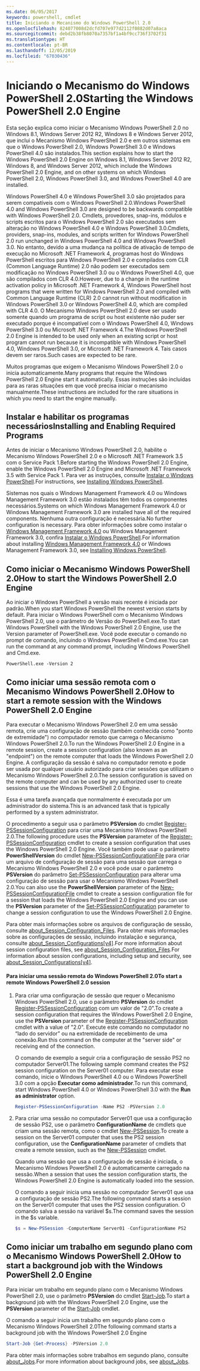 ```yaml
---
ms.date: 06/05/2017
keywords: powershell, cmdlet
title: Iniciando o Mecanismo do Windows PowerShell 2.0
ms.openlocfilehash: 824077008d2dcfd707e977d2112f0882d07a8aca
ms.sourcegitcommit: debd2b38fb8070a7357bf1a4bf9cc736f3702f31
ms.translationtype: HT
ms.contentlocale: pt-BR
ms.lasthandoff: 12/05/2019
ms.locfileid: "67030436"
---
```

# <a name="starting-the-windows-powershell-20-engine"></a><span data-ttu-id="dd366-103">Iniciando o Mecanismo do Windows PowerShell 2.0</span><span class="sxs-lookup"><span data-stu-id="dd366-103">Starting the Windows PowerShell 2.0 Engine</span></span>

<span data-ttu-id="dd366-104">Esta seção explica como iniciar o Mecanismo Windows PowerShell 2.0 no Windows 8.1, Windows Server 2012 R2, Windows 8 e Windows Server 2012, que inclui o Mecanismo Windows PowerShell 2.0 e em outros sistemas em que o Windows PowerShell 2.0, Windows PowerShell 3.0 e Windows PowerShell 4.0 são instalados.</span><span class="sxs-lookup"><span data-stu-id="dd366-104">This section explains how to start the Windows PowerShell 2.0 Engine on Windows 8.1, Windows Server 2012 R2, Windows 8, and Windows Server 2012, which include the Windows PowerShell 2.0 Engine, and on other systems on which Windows PowerShell 2.0, Windows PowerShell 3.0, and Windows PowerShell 4.0 are installed.</span></span>

<span data-ttu-id="dd366-105">Windows PowerShell 4.0 e Windows PowerShell 3.0 são projetados para serem compatíveis com o Windows PowerShell 2.0.</span><span class="sxs-lookup"><span data-stu-id="dd366-105">Windows PowerShell 4.0 and Windows PowerShell 3.0 are designed to be backwards compatible with Windows PowerShell 2.0.</span></span> <span data-ttu-id="dd366-106">Cmdlets, provedores, snap-ins, módulos e scripts escritos para o Windows PowerShell 2.0 são executados sem alteração no Windows PowerShell 4.0 e Windows PowerShell 3.0.</span><span class="sxs-lookup"><span data-stu-id="dd366-106">Cmdlets, providers, snap-ins, modules, and scripts written for Windows PowerShell 2.0 run unchanged in Windows PowerShell 4.0 and Windows PowerShell 3.0.</span></span> <span data-ttu-id="dd366-107">No entanto, devido a uma mudança na política de ativação de tempo de execução no Microsoft .NET Framework 4, programas host do Windows PowerShell escritos para Windows PowerShell 2.0 e compilados com CLR (Common Language Runtime) 2.0 não podem ser executados sem modificação no Windows PowerShell 3.0 ou o Windows PowerShell 4.0, que são compilados com CLR 4.0.</span><span class="sxs-lookup"><span data-stu-id="dd366-107">However, due to a change in the runtime activation policy in Microsoft .NET Framework 4, Windows PowerShell host programs that were written for Windows PowerShell 2.0 and compiled with Common Language Runtime (CLR) 2.0 cannot run without modification in Windows PowerShell 3.0 or Windows PowerShell 4.0, which are compiled with CLR 4.0.</span></span> <span data-ttu-id="dd366-108">O Mecanismo Windows PowerShell 2.0 deve ser usado somente quando um programa de script ou host existente não puder ser executado porque é incompatível com o Windows PowerShell 4.0, Windows PowerShell 3.0 ou Microsoft .NET Framework 4.</span><span class="sxs-lookup"><span data-stu-id="dd366-108">The Windows PowerShell 2.0 Engine is intended to be used only when an existing script or host program cannot run because it is incompatible with Windows PowerShell 4.0, Windows PowerShell 3.0, or Microsoft .NET Framework 4.</span></span> <span data-ttu-id="dd366-109">Tais casos devem ser raros.</span><span class="sxs-lookup"><span data-stu-id="dd366-109">Such cases are expected to be rare.</span></span>

<span data-ttu-id="dd366-110">Muitos programas que exigem o Mecanismo Windows PowerShell 2.0 o inicia automaticamente.</span><span class="sxs-lookup"><span data-stu-id="dd366-110">Many programs that require the Windows PowerShell 2.0 Engine start it automatically.</span></span> <span data-ttu-id="dd366-111">Essas instruções são incluídas para as raras situações em que você precisa iniciar o mecanismo manualmente.</span><span class="sxs-lookup"><span data-stu-id="dd366-111">These instructions are included for the rare situations in which you need to start the engine manually.</span></span>

## <a name="installing-and-enabling-required-programs"></a><span data-ttu-id="dd366-112">Instalar e habilitar os programas necessários</span><span class="sxs-lookup"><span data-stu-id="dd366-112">Installing and Enabling Required Programs</span></span>

<span data-ttu-id="dd366-113">Antes de iniciar o Mecanismo Windows PowerShell 2.0, habilite o Mecanismo Windows PowerShell 2.0 e o Microsoft .NET Framework 3.5 com o Service Pack 1.</span><span class="sxs-lookup"><span data-stu-id="dd366-113">Before starting the Windows PowerShell 2.0 Engine, enable the Windows PowerShell 2.0 Engine and Microsoft .NET Framework 3.5 with Service Pack 1.</span></span> <span data-ttu-id="dd366-114">Para ver as instruções, consulte [Instalar o Windows PowerShell](../install/Installing-Windows-PowerShell.md).</span><span class="sxs-lookup"><span data-stu-id="dd366-114">For instructions, see [Installing Windows PowerShell](../install/Installing-Windows-PowerShell.md).</span></span>

<span data-ttu-id="dd366-115">Sistemas nos quais o Windows Management Framework 4.0 ou Windows Management Framework 3.0 estão instalados têm todos os componentes necessários.</span><span class="sxs-lookup"><span data-stu-id="dd366-115">Systems on which Windows Management Framework 4.0 or Windows Management Framework 3.0 are installed have all of the required components.</span></span> <span data-ttu-id="dd366-116">Nenhuma outra configuração é necessária.</span><span class="sxs-lookup"><span data-stu-id="dd366-116">No further configuration is necessary.</span></span> <span data-ttu-id="dd366-117">Para obter informações sobre como instalar o [Windows Management Framework 4.0](https://go.microsoft.com/fwlink/?LinkID=293881) ou Windows Management Framework 3.0, confira [Instalar o Windows PowerShell](../install/Installing-Windows-PowerShell.md).</span><span class="sxs-lookup"><span data-stu-id="dd366-117">For information about installing [Windows Management Framework 4.0](https://go.microsoft.com/fwlink/?LinkID=293881) or Windows Management Framework 3.0, see [Installing Windows PowerShell](../install/Installing-Windows-PowerShell.md).</span></span>

## <a name="how-to-start-the-windows-powershell-20-engine"></a><span data-ttu-id="dd366-118">Como iniciar o Mecanismo Windows PowerShell 2.0</span><span class="sxs-lookup"><span data-stu-id="dd366-118">How to start the Windows PowerShell 2.0 Engine</span></span>

<span data-ttu-id="dd366-119">Ao iniciar o Windows PowerShell a versão mais recente é iniciada por padrão.</span><span class="sxs-lookup"><span data-stu-id="dd366-119">When you start Windows PowerShell the newest version starts by default.</span></span> <span data-ttu-id="dd366-120">Para iniciar o Windows PowerShell com o Mecanismo Windows PowerShell 2.0, use o parâmetro de Versão do PowerShell.exe.</span><span class="sxs-lookup"><span data-stu-id="dd366-120">To start Windows PowerShell with the Windows PowerShell 2.0 Engine, use the Version parameter of PowerShell.exe.</span></span> <span data-ttu-id="dd366-121">Você pode executar o comando no prompt de comando, incluindo o Windows PowerShell e Cmd.exe.</span><span class="sxs-lookup"><span data-stu-id="dd366-121">You can run the command at any command prompt, including Windows PowerShell and Cmd.exe.</span></span>

```
PowerShell.exe -Version 2
```

## <a name="how-to-start-a-remote-session-with-the-windows-powershell-20-engine"></a><span data-ttu-id="dd366-122">Como iniciar uma sessão remota com o Mecanismo Windows PowerShell 2.0</span><span class="sxs-lookup"><span data-stu-id="dd366-122">How to start a remote session with the Windows PowerShell 2.0 Engine</span></span>

<span data-ttu-id="dd366-123">Para executar o Mecanismo Windows PowerShell 2.0 em uma sessão remota, crie uma configuração de sessão (também conhecida como "ponto de extremidade") no computador remoto que carrega o Mecanismo Windows PowerShell 2.0.</span><span class="sxs-lookup"><span data-stu-id="dd366-123">To run the Windows PowerShell 2.0 Engine in a remote session, create a session configuration (also known as an "endpoint") on the remote computer that loads the Windows PowerShell 2.0 Engine.</span></span> <span data-ttu-id="dd366-124">A configuração da sessão é salva no computador remoto e pode ser usada por qualquer usuário autorizado para criar sessões que utilizam o Mecanismo Windows PowerShell 2.0.</span><span class="sxs-lookup"><span data-stu-id="dd366-124">The session configuration is saved on the remote computer and can be used by any authorized user to create sessions that use the Windows PowerShell 2.0 Engine.</span></span>

<span data-ttu-id="dd366-125">Essa é uma tarefa avançada que normalmente é executada por um administrador do sistema.</span><span class="sxs-lookup"><span data-stu-id="dd366-125">This is an advanced task that is typically performed by a system administrator.</span></span>

<span data-ttu-id="dd366-126">O procedimento a seguir usa o parâmetro **PSVersion** do cmdlet [Register-PSSessionConfiguration](https://technet.microsoft.com/library/e9152ae2-bd6d-4056-9bc7-dc1893aa29ea) para criar uma Mecanismo Windows PowerShell 2.0.</span><span class="sxs-lookup"><span data-stu-id="dd366-126">The following procedure uses the **PSVersion** parameter of the [Register-PSSessionConfiguration](https://technet.microsoft.com/library/e9152ae2-bd6d-4056-9bc7-dc1893aa29ea) cmdlet to create a session configuration that uses the Windows PowerShell 2.0 Engine.</span></span> <span data-ttu-id="dd366-127">Você também pode usar o parâmetro **PowerShellVersion** do cmdlet [New-PSSessionConfigurationFile](https://technet.microsoft.com/library/5f3e3633-6e90-479c-aea9-ba45a1954866) para criar um arquivo de configuração de sessão para uma sessão que carrega o Mecanismo Windows PowerShell 2.0 e você pode usar o parâmetro **PSVersion** do parâmetro [Set-PSSessionConfiguration](https://technet.microsoft.com/library/b21fbad3-1759-4260-b206-dcb8431cd6ea) para alterar uma configuração de sessão para usar o Mecanismo Windows PowerShell 2.0.</span><span class="sxs-lookup"><span data-stu-id="dd366-127">You can also use the **PowerShellVersion** parameter of the [New-PSSessionConfigurationFile](https://technet.microsoft.com/library/5f3e3633-6e90-479c-aea9-ba45a1954866) cmdlet to create a session configuration file for a session that loads the Windows PowerShell 2.0 Engine and you can use the **PSVersion** parameter of the [Set-PSSessionConfiguration](https://technet.microsoft.com/library/b21fbad3-1759-4260-b206-dcb8431cd6ea) parameter to change a session configuration to use the Windows PowerShell 2.0 Engine.</span></span>

<span data-ttu-id="dd366-128">Para obter mais informações sobre os arquivos de configuração de sessão, consulte [about_Session_Configuration_Files](https://technet.microsoft.com/library/c7217447-1ebf-477b-a8ef-4dbe9a1473b8). Para obter mais informações sobre as configurações de sessão, incluindo instalação e segurança, consulte [about_Session_Configurations[v4]](https://technet.microsoft.com/library/a2fbe12a-350c-4d04-be50-24102824e3ab).</span><span class="sxs-lookup"><span data-stu-id="dd366-128">For more information about session configuration files, see [about_Session_Configuration_Files](https://technet.microsoft.com/library/c7217447-1ebf-477b-a8ef-4dbe9a1473b8).For information about session configurations, including setup and security, see [about_Session_Configurations[v4]](https://technet.microsoft.com/library/a2fbe12a-350c-4d04-be50-24102824e3ab).</span></span>

#### <a name="to-start-a-remote-windows-powershell-20-session"></a><span data-ttu-id="dd366-129">Para iniciar uma sessão remota do Windows PowerShell 2.0</span><span class="sxs-lookup"><span data-stu-id="dd366-129">To start a remote Windows PowerShell 2.0 session</span></span>

1. <span data-ttu-id="dd366-130">Para criar uma configuração de sessão que requer o Mecanismo Windows PowerShell 2.0, use o parâmetro **PSVersion** do cmdlet [Register-PSSessionConfiguration](https://technet.microsoft.com/library/e9152ae2-bd6d-4056-9bc7-dc1893aa29ea) com um valor de "2.0".</span><span class="sxs-lookup"><span data-stu-id="dd366-130">To create a session configuration that requires the Windows PowerShell 2.0 Engine, use the **PSVersion** parameter of the [Register-PSSessionConfiguration](https://technet.microsoft.com/library/e9152ae2-bd6d-4056-9bc7-dc1893aa29ea) cmdlet with a value of "2.0".</span></span> <span data-ttu-id="dd366-131">Execute este comando no computador no “lado do servidor” ou na extremidade de recebimento de uma conexão.</span><span class="sxs-lookup"><span data-stu-id="dd366-131">Run this command on the computer at the "server side" or receiving end of the connection.</span></span>

   <span data-ttu-id="dd366-132">O comando de exemplo a seguir cria a configuração de sessão PS2 no computador Server01.</span><span class="sxs-lookup"><span data-stu-id="dd366-132">The following sample command creates the PS2 session configuration on the Server01 computer.</span></span> <span data-ttu-id="dd366-133">Para executar esse comando, inicie o Windows PowerShell 4.0 ou o Windows PowerShell 3.0 com a opção **Executar como administrador**.</span><span class="sxs-lookup"><span data-stu-id="dd366-133">To run this command, start Windows PowerShell 4.0 or Windows PowerShell 3.0 with the **Run as administrator** option.</span></span>

   ```powershell
   Register-PSSessionConfiguration -Name PS2 -PSVersion 2.0
   ```

2. <span data-ttu-id="dd366-134">Para criar uma sessão no computador Server01 que usa a configuração de sessão PS2, use o parâmetro **ConfigurationName** de cmdlets que criam uma sessão remota, como o cmdlet [New-PSSession](https://technet.microsoft.com/library/76f6628c-054c-4eda-ba7a-a6f28daaa26f).</span><span class="sxs-lookup"><span data-stu-id="dd366-134">To create a session on the Server01 computer that uses the PS2 session configuration, use the **ConfigurationName** parameter of cmdlets that create a remote session, such as the [New-PSSession](https://technet.microsoft.com/library/76f6628c-054c-4eda-ba7a-a6f28daaa26f) cmdlet.</span></span>

   <span data-ttu-id="dd366-135">Quando uma sessão que usa a configuração de sessão é iniciada, o Mecanismo Windows PowerShell 2.0 é automaticamente carregado na sessão.</span><span class="sxs-lookup"><span data-stu-id="dd366-135">When a session that uses the session configuration starts, the Windows PowerShell 2.0 Engine is automatically loaded into the session.</span></span>

   <span data-ttu-id="dd366-136">O comando a seguir inicia uma sessão no computador Server01 que usa a configuração de sessão PS2.</span><span class="sxs-lookup"><span data-stu-id="dd366-136">The following command starts a session on the Server01 computer that uses the PS2 session configuration.</span></span> <span data-ttu-id="dd366-137">O comando salva a sessão na variável $s.</span><span class="sxs-lookup"><span data-stu-id="dd366-137">The command saves the session in the $s variable.</span></span>

   ```powershell
   $s = New-PSSession -ComputerName Server01 -ConfigurationName PS2
   ```

## <a name="how-to-start-a-background-job-with-the-windows-powershell-20-engine"></a><span data-ttu-id="dd366-138">Como iniciar um trabalho em segundo plano com o Mecanismo Windows PowerShell 2.0</span><span class="sxs-lookup"><span data-stu-id="dd366-138">How to start a background job with the Windows PowerShell 2.0 Engine</span></span>

<span data-ttu-id="dd366-139">Para iniciar um trabalho em segundo plano com o Mecanismo Windows PowerShell 2.0, use o parâmetro **PSVersion** do cmdlet [Start-Job](https://technet.microsoft.com/library/2bc04935-0deb-4ec0-b856-d7290cca6442).</span><span class="sxs-lookup"><span data-stu-id="dd366-139">To start a background job with the Windows PowerShell 2.0 Engine, use the **PSVersion** parameter of the [Start-Job](https://technet.microsoft.com/library/2bc04935-0deb-4ec0-b856-d7290cca6442) cmdlet.</span></span>

<span data-ttu-id="dd366-140">O comando a seguir inicia um trabalho em segundo plano com o Mecanismo Windows PowerShell 2.0</span><span class="sxs-lookup"><span data-stu-id="dd366-140">The following command starts a background job with the Windows PowerShell 2.0 Engine</span></span>

```powershell
Start-Job {Get-Process} -PSVersion 2.0
```

<span data-ttu-id="dd366-141">Para obter mais informações sobre trabalhos em segundo plano, consulte [about_Jobs](/powershell/module/microsoft.powershell.core/about/about_jobs).</span><span class="sxs-lookup"><span data-stu-id="dd366-141">For more information about background jobs, see [about_Jobs](/powershell/module/microsoft.powershell.core/about/about_jobs).</span></span>
